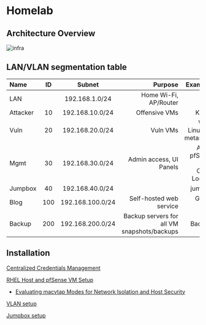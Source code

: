 # Homelab

## Architecture Overview
![infra](https://github.com/user-attachments/assets/2cbfe7cf-a2ca-4356-bf9e-c5b5c327cc1d)




## LAN/VLAN segmentation table
| Name     | ID    | Subnet       | Purpose    | Example VMs |
|:---------|:-----:|:------------:|-----------:|------------:|
| LAN      |    | 192.168.1.0/24  | Home Wi-Fi, AP/Router |  |
| Attacker | 10    | 192.168.10.0/24  | Offensive VMs | Kali, parrot |
| Vuln     | 20    | 192.168.20.0/24  | Vuln VMs | Windows, Linux, DVWA, metasploitable |
| Mgmt     | 30    | 192.168.30.0/24  | Admin access, UI Panels | Admin PC, pfSense Gui, Omada Controller, Logging VM |
| Jumpbox  | 40    | 192.168.40.0/24  | | jumpbox VM|
| Blog     | 100   | 192.168.100.0/24  | Self-hosted web service | Ghost Blog VM |
| Backup   | 200   | 192.168.200.0/24  |	Backup servers for all VM snapshots/backups | Backup VMs |


## Installation

[Centralized Credentials Management](./readme/centralized_credentials_management.md)

[RHEL Host and pfSense VM Setup](./readme/rhel_and_pfsense_setup.md)

  -   [Evaluating macvtap Modes for Network Isolation and Host Security](./readme/macvtap_host_eval.md)

[VLAN setup](https://github.com/hiCozyty/homelab/blob/main/readme/vlan_setup.md)

[Jumpbox setup](./readme/jumpbox_setup.md)
